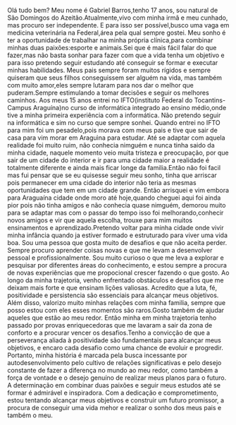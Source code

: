 Olá tudo bem? Meu nome é Gabriel Barros,tenho 17 anos, sou natural de São Domingos do Azeitão.Atualmente,vivo com minha irmâ e meu cunhado, mas procuro ser independente. E para isso ser possível,busco uma vaga em medicina veterinária na Federal,área pela qual sempre gostei. Meu sonho é ter a oportunidade de trabalhar na minha própria clínica,para combinar minhas duas paixões:esporte e animais.Sei que é mais fácil falar do que fazer,mas não basta sonhar para fazer com que a vida tenha um objetivo e para isso pretendo seguir estudando até conseguir se formar e executar minhas habilidades. Meus pais sempre foram muitos rígidos e sempre quiseram que seus filhos conseguissem ser alguém na vida, mas também com muito amor,eles sempre lutaram para nos dar o melhor que puderam.Sempre estimulando a tomar decisões e seguir os melhores caminhos. Aos meus 15 anos entrei no IFTO(instituto Federal do Tocantins-Campus Araguína)no curso de informática integrado ao ensino médio,onde tive a minha primeira experiência com a informática. Não pretendo seguir na informática e sim no curso que sempre sonhei.
Quando entrei no IFTO para mim foi um pesadelo,pois morava com meus pais e tive que sair de casa para vim morar em Araguìna para estudar. Até se adaptar com aquela realidade foi muito ruim, não conhecia nimguém e nunca tinha saido da minha cidade, naquele momento veio muita tristeza e preocupação, por que sair de um cidade do interior e ir para uma cidade maior a realidade é totalmente diferente e ainda mais ficar longe da familia.Então não foi facil mas fui pensar que se eu quisesse seguir meu sonho, tinha que arriscar pois permanecer em uma cidade do interior não teria as mesmas oportunidades que tem em um cidade grande.
Então arrisquei e vim embora para Araguaína cidade onde moro até hoje,quando cheguei aqui foi ainda pior pois não tinha amigos e não conhecia quase nimguém, demorou muito para se adaptar mas com o passar do tempo isso foi melhorando,conhecir novos amigos e vir que aquela escolha, trouxe para mim muitos ensinamentos e aprendizado.Pretendo voltar para minha cidade onde vivir minha infância quando ja estiver formado e estruturado para viver uma vida boa.
Sou uma pessoa que gosta muito de desafios e que não aceita perder. Sempre procuro aprender coisas novas e que me levam a desenvolver pessoal e profissionalmente. Sou muito curioso o que me leva a explorar e pesquisar por diferentes áreas do conhecimento, e estou sempre a procura de novas experiências que me propocional crescer fazendo o que gosto. Ao longo da minha trajetoria, venho enfrentado obstáculos e desafios que me deixam mais forte e que ensinam lições valiosas. Acredito que a luta, fé, positividade e persistencia são essenciais para alcançar meus objetivos. Além disso, valorizo muito minhas relações com minha familia, sempre que posso estou com eles esses momentos são raros.Gosto também de ajudar aqueles que estão ao meu redor.
Então minha em minha trajetoria tenho passado por provas enriquecedoras que me lavaram a sair da zona de conforto e a procurar vencer os desafios.Tenho a convicção de que a perseverança aliada à positividade são fundamentais para alcançar meus objetivos, e encaro cada desafio como uma chance de evoluir e progredir. 
Portanto, minha história é marcada pela busca incessante por autodesenvolvimento pelo cultivo de relações significativas e pelo desejo constante de fazer a diferença no mundo ao meu redor, como também a força de vontade e o desejo genuíno de realizar meus planos para o futuro. A determinação em combinar duas paixões e seguir meus estudos até se formar é admirável e inspiradora. Com a dedicação e comprometimento, estou tentando alcançar meus objetivos e construir um futuro promissor, a procura de conseguir uma vida mehor e realizar o sonho dos meus pais e também o meu.





